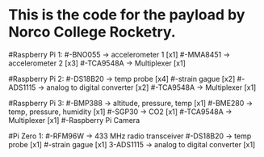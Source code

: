 # This is the code for the payload by Norco College Rocketry.

#Raspberry Pi 1:
#-BNO055   -> accelerometer 1 [x1]
#-MMA8451  -> accelerometer 2 [x3]
#-TCA9548A -> Multiplexer [x1]

#Raspberry Pi 2:
#-DS18B20 -> temp probe [x4]
#-strain gague [x2]
#-ADS1115 -> analog to digital converter [x2]
#-TCA9548A -> Multiplexer [x1]

#Raspberry Pi 3:
#-BMP388 -> altitude, pressure, temp [x1]
#-BME280 -> temp, pressure, humidity [x1]
#-SGP30  -> CO2 [x1]
#-TCA9548A -> Multiplexer [x1]
#-Raspberry Pi Camera

#Pi Zero 1:
#-RFM96W -> 433 MHz radio transceiver
#-DS18B20 -> temp probe [x1]
#-strain gague [x1]
3-ADS1115 -> analog to digital converter [x1]
